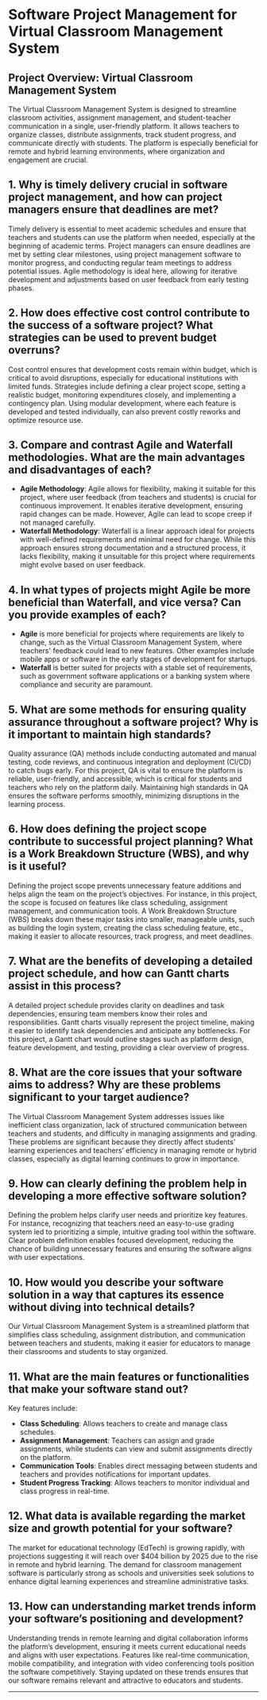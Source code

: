 # Software Project Management for Virtual Classroom Management System

## Project Overview: Virtual Classroom Management System
The Virtual Classroom Management System is designed to streamline classroom activities, assignment management, and student-teacher communication in a single, user-friendly platform. It allows teachers to organize classes, distribute assignments, track student progress, and communicate directly with students. The platform is especially beneficial for remote and hybrid learning environments, where organization and engagement are crucial.

## 1. Why is timely delivery crucial in software project management, and how can project managers ensure that deadlines are met?
Timely delivery is essential to meet academic schedules and ensure that teachers and students can use the platform when needed, especially at the beginning of academic terms. Project managers can ensure deadlines are met by setting clear milestones, using project management software to monitor progress, and conducting regular team meetings to address potential issues. Agile methodology is ideal here, allowing for iterative development and adjustments based on user feedback from early testing phases.

## 2. How does effective cost control contribute to the success of a software project? What strategies can be used to prevent budget overruns?
Cost control ensures that development costs remain within budget, which is critical to avoid disruptions, especially for educational institutions with limited funds. Strategies include defining a clear project scope, setting a realistic budget, monitoring expenditures closely, and implementing a contingency plan. Using modular development, where each feature is developed and tested individually, can also prevent costly reworks and optimize resource use.

## 3. Compare and contrast Agile and Waterfall methodologies. What are the main advantages and disadvantages of each?
- **Agile Methodology**: Agile allows for flexibility, making it suitable for this project, where user feedback (from teachers and students) is crucial for continuous improvement. It enables iterative development, ensuring rapid changes can be made. However, Agile can lead to scope creep if not managed carefully.
- **Waterfall Methodology**: Waterfall is a linear approach ideal for projects with well-defined requirements and minimal need for change. While this approach ensures strong documentation and a structured process, it lacks flexibility, making it unsuitable for this project where requirements might evolve based on user feedback.

## 4. In what types of projects might Agile be more beneficial than Waterfall, and vice versa? Can you provide examples of each?
- **Agile** is more beneficial for projects where requirements are likely to change, such as the Virtual Classroom Management System, where teachers' feedback could lead to new features. Other examples include mobile apps or software in the early stages of development for startups.
- **Waterfall** is better suited for projects with a stable set of requirements, such as government software applications or a banking system where compliance and security are paramount. 

## 5. What are some methods for ensuring quality assurance throughout a software project? Why is it important to maintain high standards?
Quality assurance (QA) methods include conducting automated and manual testing, code reviews, and continuous integration and deployment (CI/CD) to catch bugs early. For this project, QA is vital to ensure the platform is reliable, user-friendly, and accessible, which is critical for students and teachers who rely on the platform daily. Maintaining high standards in QA ensures the software performs smoothly, minimizing disruptions in the learning process.

## 6. How does defining the project scope contribute to successful project planning? What is a Work Breakdown Structure (WBS), and why is it useful?
Defining the project scope prevents unnecessary feature additions and helps align the team on the project’s objectives. For instance, in this project, the scope is focused on features like class scheduling, assignment management, and communication tools. A Work Breakdown Structure (WBS) breaks down these major tasks into smaller, manageable units, such as building the login system, creating the class scheduling feature, etc., making it easier to allocate resources, track progress, and meet deadlines.

## 7. What are the benefits of developing a detailed project schedule, and how can Gantt charts assist in this process?
A detailed project schedule provides clarity on deadlines and task dependencies, ensuring team members know their roles and responsibilities. Gantt charts visually represent the project timeline, making it easier to identify task dependencies and anticipate any bottlenecks. For this project, a Gantt chart would outline stages such as platform design, feature development, and testing, providing a clear overview of progress.

## 8. What are the core issues that your software aims to address? Why are these problems significant to your target audience?
The Virtual Classroom Management System addresses issues like inefficient class organization, lack of structured communication between teachers and students, and difficulty in managing assignments and grading. These problems are significant because they directly affect students’ learning experiences and teachers’ efficiency in managing remote or hybrid classes, especially as digital learning continues to grow in importance.

## 9. How can clearly defining the problem help in developing a more effective software solution?
Defining the problem helps clarify user needs and prioritize key features. For instance, recognizing that teachers need an easy-to-use grading system led to prioritizing a simple, intuitive grading tool within the software. Clear problem definition enables focused development, reducing the chance of building unnecessary features and ensuring the software aligns with user expectations.

## 10. How would you describe your software solution in a way that captures its essence without diving into technical details?
Our Virtual Classroom Management System is a streamlined platform that simplifies class scheduling, assignment distribution, and communication between teachers and students, making it easier for educators to manage their classrooms and students to stay organized.

## 11. What are the main features or functionalities that make your software stand out?
Key features include:
- **Class Scheduling**: Allows teachers to create and manage class schedules.
- **Assignment Management**: Teachers can assign and grade assignments, while students can view and submit assignments directly on the platform.
- **Communication Tools**: Enables direct messaging between students and teachers and provides notifications for important updates.
- **Student Progress Tracking**: Allows teachers to monitor individual and class progress in real-time.

## 12. What data is available regarding the market size and growth potential for your software?
The market for educational technology (EdTech) is growing rapidly, with projections suggesting it will reach over $404 billion by 2025 due to the rise in remote and hybrid learning. The demand for classroom management software is particularly strong as schools and universities seek solutions to enhance digital learning experiences and streamline administrative tasks.

## 13. How can understanding market trends inform your software’s positioning and development?
Understanding trends in remote learning and digital collaboration informs the platform’s development, ensuring it meets current educational needs and aligns with user expectations. Features like real-time communication, mobile compatibility, and integration with video conferencing tools position the software competitively. Staying updated on these trends ensures that our software remains relevant and attractive to educators and students.

---

